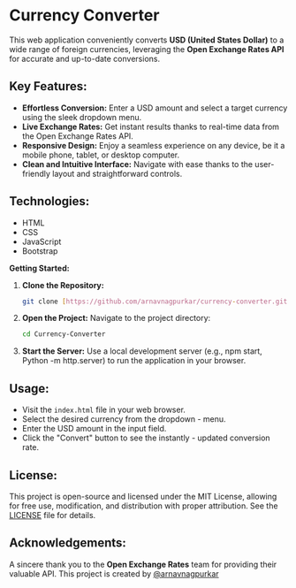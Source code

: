 # Currency Converter


This web application conveniently converts **USD (United States Dollar)** to a wide range of foreign currencies, leveraging the **Open Exchange Rates API** for accurate and up-to-date conversions.

## Key Features:

- **Effortless Conversion:** Enter a USD amount and select a target currency using the sleek dropdown menu.
- **Live Exchange Rates:** Get instant results thanks to real-time data from the Open Exchange Rates API.
- **Responsive Design:** Enjoy a seamless experience on any device, be it a mobile phone, tablet, or desktop computer.
- **Clean and Intuitive Interface:** Navigate with ease thanks to the user-friendly layout and straightforward controls.

## Technologies:

- HTML
- CSS
- JavaScript
- Bootstrap

**Getting Started:**

1. **Clone the Repository:**
   ```bash
   git clone [https://github.com/arnavnagpurkar/currency-converter.git](https://github.com/arnavnagpurkar/currency-converter.git)
2. **Open the Project:** Navigate to the project directory:
    ```bash
    cd Currency-Converter
    ```
3. **Start the Server:** Use a local development server (e.g., npm start, Python -m http.server) to run the application in your browser.

## Usage:

- Visit the `index.html` file in your web browser.
- Select the desired currency from the dropdown - menu.
- Enter the USD amount in the input field.
- Click the "Convert" button to see the instantly - updated conversion rate.

## License:

This project is open-source and licensed under the MIT License, allowing for free use, modification, and distribution with proper attribution. See the [LICENSE](LICENSE) file for details.

## Acknowledgements:

A sincere thank you to the **Open Exchange Rates** team for providing their valuable API.
This project is created by [@arnavnagpurkar](https://github.com/arnavnagpurkar)